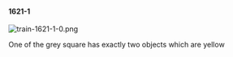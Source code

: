 #### 1621-1
![train-1621-1-0.png](https://github.com/lil-lab/nlvr/raw/master/nlvr/train/images/77/train-1621-1-0.png "train-1621-1-0.png")

One of the grey square has exactly two objects which are yellow